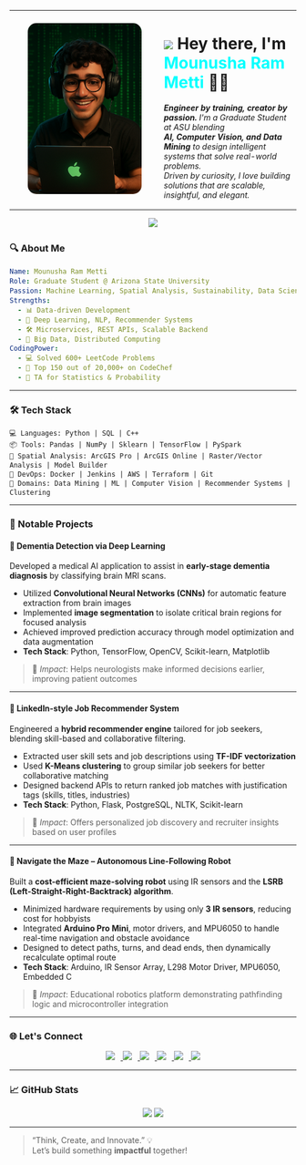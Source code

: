 
<table>
  <tr>
    <td width="250" align="center">
      <img src="https://github.com/Brijesh03032001/Brijesh03032001/blob/main/github3dBrijesh.png" width="200" style="border-radius: 15px;" alt="Brijesh Kumar"/>
    </td>
    <td>
      <h1>
        <img src="https://media.giphy.com/media/hvRJCLFzcasrR4ia7z/giphy.gif" width="28"> 
        Hey there, I'm <span style="color:#00FFFF"><b>Mounusha Ram Metti</b></span> 👨‍💻
      </h1>
      <p>
        <i><b>Engineer by training, creator by passion.</b> I'm a Graduate Student at ASU blending<br>
        <b>AI, Computer Vision, and Data Mining</b> to design intelligent systems that solve real-world problems.<br>
        Driven by curiosity, I love building solutions that are scalable, insightful, and elegant.</i>
      </p>
    </td>
  </tr>
</table>

<p align="center">
  <img src="https://readme-typing-svg.herokuapp.com?font=Fira+Code&size=28&pause=1000&color=00FF00&center=true&vCenter=true&width=1000&lines=Graduate+Student+@+ASU;AI+%7C+ML+%7C+Computer+Vision;Data+Mining+%7C+Big+Data+%7C+DevOps+Engineer;600%2B+LeetCode+Problems+Solved;Top+150+on+CodeChef;Think+Code+Create+Repeat+%F0%9F%94%A5">
</p>



### 🔍 About Me

```yaml
Name: Mounusha Ram Metti
Role: Graduate Student @ Arizona State University
Passion: Machine Learning, Spatial Analysis, Sustainability, Data Science
Strengths:
  - 📊 Data-driven Development
  - 🧠 Deep Learning, NLP, Recommender Systems
  - 🛠️ Microservices, REST APIs, Scalable Backend
  - 🧮 Big Data, Distributed Computing
CodingPower:
  - 💻 Solved 600+ LeetCode Problems
  - 🏅 Top 150 out of 20,000+ on CodeChef
  - 🔢 TA for Statistics & Probability
``` 

---

### 🛠️ Tech Stack

```
💻 Languages: Python | SQL | C++
📦 Tools: Pandas | NumPy | Sklearn | TensorFlow | PySpark 
🧱 Spatial Analysis: ArcGIS Pro | ArcGIS Online | Raster/Vector Analysis | Model Builder
🧰 DevOps: Docker | Jenkins | AWS | Terraform | Git
🧠 Domains: Data Mining | ML | Computer Vision | Recommender Systems | Clustering
```

---

### 🚀 Notable Projects


#### 🧠 Dementia Detection via Deep Learning
Developed a medical AI application to assist in **early-stage dementia diagnosis** by classifying brain MRI scans.  
- Utilized **Convolutional Neural Networks (CNNs)** for automatic feature extraction from brain images  
- Implemented **image segmentation** to isolate critical brain regions for focused analysis  
- Achieved improved prediction accuracy through model optimization and data augmentation  
- **Tech Stack**: Python, TensorFlow, OpenCV, Scikit-learn, Matplotlib  
> 📌 *Impact*: Helps neurologists make informed decisions earlier, improving patient outcomes

---

#### 👔 LinkedIn-style Job Recommender System
Engineered a **hybrid recommender engine** tailored for job seekers, blending skill-based and collaborative filtering.  
- Extracted user skill sets and job descriptions using **TF-IDF vectorization**  
- Used **K-Means clustering** to group similar job seekers for better collaborative matching  
- Designed backend APIs to return ranked job matches with justification tags (skills, titles, industries)  
- **Tech Stack**: Python, Flask, PostgreSQL, NLTK, Scikit-learn  
> 📌 *Impact*: Offers personalized job discovery and recruiter insights based on user profiles

---

#### 🤖 Navigate the Maze – Autonomous Line-Following Robot
Built a **cost-efficient maze-solving robot** using IR sensors and the **LSRB (Left-Straight-Right-Backtrack) algorithm**.  
- Minimized hardware requirements by using only **3 IR sensors**, reducing cost for hobbyists  
- Integrated **Arduino Pro Mini**, motor drivers, and MPU6050 to handle real-time navigation and obstacle avoidance  
- Designed to detect paths, turns, and dead ends, then dynamically recalculate optimal route  
- **Tech Stack**: Arduino, IR Sensor Array, L298 Motor Driver, MPU6050, Embedded C  
> 📌 *Impact*: Educational robotics platform demonstrating pathfinding logic and microcontroller integration
---
### 🌐 Let's Connect

<p align="center">
  <a href="https://linkedin.com/in/brijeshkumar03" target="_blank">
    <img src="https://img.shields.io/badge/LinkedIn-0A66C2?style=for-the-badge&logo=linkedin&logoColor=white" style="margin-right: 10px;" />
  </a>
  <a href="https://leetcode.com/brijesh03032001" target="_blank">
    <img src="https://img.shields.io/badge/LeetCode-FFA116?style=for-the-badge&logo=leetcode&logoColor=black" style="margin-right: 10px;" />
  </a>
  <a href="https://codeforces.com/profile/brijesh03032001" target="_blank">
    <img src="https://img.shields.io/badge/Codeforces-1F8ACB?style=for-the-badge&logo=codeforces&logoColor=white" style="margin-right: 10px;" />
  </a>
  <a href="https://www.hackerrank.com/sainibrijesh01" target="_blank">
    <img src="https://img.shields.io/badge/HackerRank-2EC866?style=for-the-badge&logo=hackerrank&logoColor=white" style="margin-right: 10px;" />
  </a>
  <a href="https://medium.com/@sainibrijesh01" target="_blank">
    <img src="https://img.shields.io/badge/Medium-12100E?style=for-the-badge&logo=medium&logoColor=white" style="margin-right: 10px;" />
  </a>
  <a href="https://instagram.com/sainibrijesh03" target="_blank">
    <img src="https://img.shields.io/badge/Instagram-E4405F?style=for-the-badge&logo=instagram&logoColor=white" />
  </a>
</p>

---

### 📈 GitHub Stats

<p align="center">
  <img src="https://github-readme-stats.vercel.app/api?username=brijesh03032001&show_icons=true&count_private=true&theme=radical" height="170" />
  <img src="https://github-readme-stats.vercel.app/api/top-langs/?username=brijesh03032001&layout=compact&theme=radical" height="170"/>
</p>

---

> “Think, Create, and Innovate.” 💡  
> Let’s build something **impactful** together!
